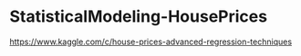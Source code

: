 # StatisticalModeling-HousePrices

https://www.kaggle.com/c/house-prices-advanced-regression-techniques

